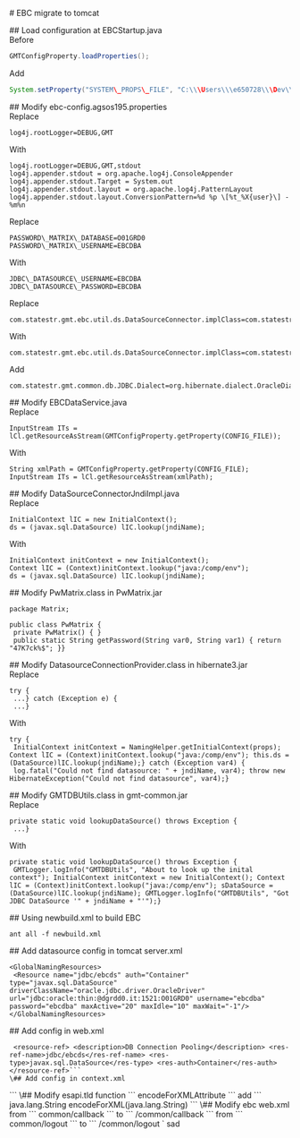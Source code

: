 \# EBC migrate to tomcat  
  
\## Load configuration at EBCStartup.java  
Before  
``` java  
GMTConfigProperty.loadProperties();  
```  
Add  
``` java  
System.setProperty("SYSTEM\_PROPS\_FILE", "C:\\\Users\\\e650728\\\Dev\\\ebc\\\ebc-usrlocal\\\cfg\\\ebc-config.agsos195.properties");  
```  
\## Modify ebc-config.agsos195.properties  
Replace  
```  
log4j.rootLogger=DEBUG,GMT  
```  
With  
```  
log4j.rootLogger=DEBUG,GMT,stdout  
log4j.appender.stdout = org.apache.log4j.ConsoleAppender  
log4j.appender.stdout.Target = System.out  
log4j.appender.stdout.layout = org.apache.log4j.PatternLayout  
log4j.appender.stdout.layout.ConversionPattern=%d %p \[%t_%X{user}\] - %m%n  
```  
Replace  
```  
PASSWORD\_MATRIX\_DATABASE=O01GRD0  
PASSWORD\_MATRIX\_USERNAME=EBCDBA  
```  
With  
```  
JDBC\_DATASOURCE\_USERNAME=EBCDBA  
JDBC\_DATASOURCE\_PASSWORD=EBCDBA  
```  
Replace  
```  
com.statestr.gmt.ebc.util.ds.DataSourceConnector.implClass=com.statestr.gmt.ebc.util.ds.DataSourceConnectorPwMatrixImpl  
```  
With  
```  
com.statestr.gmt.ebc.util.ds.DataSourceConnector.implClass=com.statestr.gmt.ebc.util.ds.DataSourceConnectorJndiImpl  
```  
Add  
```  
com.statestr.gmt.common.db.JDBC.Dialect=org.hibernate.dialect.OracleDialect  
```  
\## Modify EBCDataService.java  
Replace  
```  
InputStream ITs = lCl.getResourceAsStream(GMTConfigProperty.getProperty(CONFIG_FILE));  
```  
With  
```  
String xmlPath = GMTConfigProperty.getProperty(CONFIG_FILE);  
InputStream ITs = lCl.getResourceAsStream(xmlPath);  
```  
\## Modify DataSourceConnectorJndiImpl.java  
Replace  
```  
InitialContext lIC = new InitialContext();  
ds = (javax.sql.DataSource) lIC.lookup(jndiName);  
```  
With  
```  
InitialContext initContext = new InitialContext();  
Context lIC = (Context)initContext.lookup("java:/comp/env");  
ds = (javax.sql.DataSource) lIC.lookup(jndiName);  
```  
\## Modify PwMatrix.class in PwMatrix.jar  
```  
package Matrix;  
  
public class PwMatrix {  
 private PwMatrix() { }  
 public static String getPassword(String var0, String var1) { return "47K7ck%$"; }}  
```  
\## Modify DatasourceConnectionProvider.class in hibernate3.jar  
Replace  
```  
try {  
 ...} catch (Exception e) {  
 ...}  
```  
With  
```  
try {  
 InitialContext initContext = NamingHelper.getInitialContext(props); Context lIC = (Context)initContext.lookup("java:/comp/env"); this.ds = (DataSource)lIC.lookup(jndiName);} catch (Exception var4) {  
 log.fatal("Could not find datasource: " + jndiName, var4); throw new HibernateException("Could not find datasource", var4);}  
```  
\## Modify GMTDBUtils.class in gmt-common.jar  
Replace  
```  
private static void lookupDataSource() throws Exception {  
 ...}  
```  
With  
```  
private static void lookupDataSource() throws Exception {  
 GMTLogger.logInfo("GMTDBUtils", "About to look up the inital context"); InitialContext initContext = new InitialContext(); Context lIC = (Context)initContext.lookup("java:/comp/env"); sDataSource = (DataSource)lIC.lookup(jndiName); GMTLogger.logInfo("GMTDBUtils", "Got JDBC DataSource '" + jndiName + "'");}  
```  
\## Using newbuild.xml to build EBC  
```  
ant all -f newbuild.xml  
```  
\## Add datasource config in tomcat server.xml  
```  
<GlobalNamingResources>  
 <Resource name="jdbc/ebcds" auth="Container" type="javax.sql.DataSource" driverClassName="oracle.jdbc.driver.OracleDriver" url="jdbc:oracle:thin:@dgrdd0.it:1521:O01GRD0" username="ebcdba" password="ebcdba" maxActive="20" maxIdle="10" maxWait="-1"/></GlobalNamingResources>  
```  
\## Add config in web.xml  
```  
 <resource-ref> <description>DB Connection Pooling</description> <res-ref-name>jdbc/ebcds</res-ref-name> <res-type>javax.sql.DataSource</res-type> <res-auth>Container</res-auth> </resource-ref>```  
\## Add config in context.xml  
```  
<ResourceLink global="jdbc/ebcds" name="jdbc/ebcds" type="javax.sql.DataSource" />  
```  
\## Modify esapi.tld  
function  
```  
<name>encodeForXMLAttribute</name>  
```  
add  
```  
<function-signature>java.lang.String encodeForXML(java.lang.String)</function-signature>  
```  
\## Modify ebc web.xml  
from  
```  
<url-pattern>common/callback</url-pattern>  
```  
to  
```  
<url-pattern>/common/callback</url-pattern>  
```  
from  
```  
<url-pattern>common/logout</url-pattern>  
```  
to  
```  
<url-pattern>/common/logout</url-pattern>  
` 
sad
<!--stackedit_data:
eyJoaXN0b3J5IjpbLTE4MjUwMDc4ODBdfQ==
-->